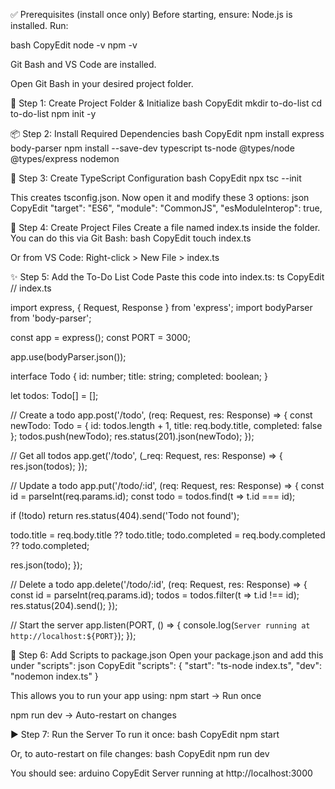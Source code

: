 ✅ Prerequisites (install once only)
Before starting, ensure:
Node.js is installed. Run:

 bash
CopyEdit
node -v
npm -v


Git Bash and VS Code are installed.


Open Git Bash in your desired project folder.



🔧 Step 1: Create Project Folder & Initialize
bash
CopyEdit
mkdir to-do-list
cd to-do-list
npm init -y


📦 Step 2: Install Required Dependencies
bash
CopyEdit
npm install express body-parser
npm install --save-dev typescript ts-node @types/node @types/express nodemon


🔧 Step 3: Create TypeScript Configuration
bash
CopyEdit
npx tsc --init

This creates tsconfig.json. Now open it and modify these 3 options:
json
CopyEdit
"target": "ES6",
"module": "CommonJS",
"esModuleInterop": true,


📁 Step 4: Create Project Files
Create a file named index.ts inside the folder.
You can do this via Git Bash:
bash
CopyEdit
touch index.ts

Or from VS Code: Right-click > New File > index.ts

✨ Step 5: Add the To-Do List Code
Paste this code into index.ts:
ts
CopyEdit
// index.ts


import express, { Request, Response } from 'express';
import bodyParser from 'body-parser';


const app = express();
const PORT = 3000;


app.use(bodyParser.json());


interface Todo {
  id: number;
  title: string;
  completed: boolean;
}


let todos: Todo[] = [];


// Create a todo
app.post('/todo', (req: Request, res: Response) => {
  const newTodo: Todo = {
    id: todos.length + 1,
    title: req.body.title,
    completed: false
  };
  todos.push(newTodo);
  res.status(201).json(newTodo);
});


// Get all todos
app.get('/todo', (_req: Request, res: Response) => {
  res.json(todos);
});


// Update a todo
app.put('/todo/:id', (req: Request, res: Response) => {
  const id = parseInt(req.params.id);
  const todo = todos.find(t => t.id === id);


  if (!todo) return res.status(404).send('Todo not found');


  todo.title = req.body.title ?? todo.title;
  todo.completed = req.body.completed ?? todo.completed;


  res.json(todo);
});


// Delete a todo
app.delete('/todo/:id', (req: Request, res: Response) => {
  const id = parseInt(req.params.id);
  todos = todos.filter(t => t.id !== id);
  res.status(204).send();
});


// Start the server
app.listen(PORT, () => {
  console.log(`Server running at http://localhost:${PORT}`);
});





🧠 Step 6: Add Scripts to package.json
Open your package.json and add this under "scripts":
json
CopyEdit
"scripts": {
  "start": "ts-node index.ts",
  "dev": "nodemon index.ts"
}

This allows you to run your app using:
npm start → Run once


npm run dev → Auto-restart on changes



▶️ Step 7: Run the Server
To run it once:
bash
CopyEdit
npm start

Or, to auto-restart on file changes:
bash
CopyEdit
npm run dev

You should see:
arduino
CopyEdit
Server running at http://localhost:3000

